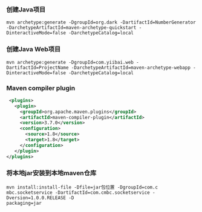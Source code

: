 ### 创建Java项目

```shell
mvn archetype:generate -DgroupId=org.dark -DartifactId=NumberGenerator -DarchetypeArtifactId=maven-archetype-quickstart -DinteractiveMode=false -DarchetypeCatalog=local
```



### 创建Java Web项目

```shell
mvn archetype:generate -DgroupId=com.yiibai.web -DartifactId=ProjectName -DarchetypeArtifactId=maven-archetype-webapp -DinteractiveMode=false -DarchetypeCatalog=local
```



### Maven compiler plugin

```xml
 <plugins>
   <plugin>
     <groupId>org.apache.maven.plugins</groupId>
     <artifactId>maven-compiler-plugin</artifactId>
     <version>3.7.0</version>
     <configuration>
       <source>1.8</source>
       <target>1.8</target>
     </configuration>
   </plugin>
</plugins>
```



### 将本地jar安装到本地maven仓库

```shell
mvn install:install-file -Dfile=jar包位置 -DgroupId=com.c
mbc.socketservice -DartifactId=com.cmbc.socketservice -Dversion=1.0.0.RELEASE -D
packaging=jar
```




